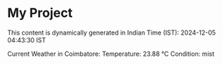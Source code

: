 # My Project

This content is dynamically generated in Indian Time (IST): 2024-12-05 04:43:30 IST


Current Weather in Coimbatore:
Temperature: 23.88 °C
Condition: mist
